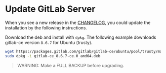 # Update GitLab Server

When you see a new release in the [CHANGELOG](https://gitlab.com/gitlab-org/gitlab-ce/blob/master/CHANGELOG), you could update the installation by the following instructions.

Download the deb and install with `dpkg`. The following example downloads gitlab-ce version `8.6.7` for Ubuntu (trusty).

```bash
wget https://packages.gitlab.com/gitlab/gitlab-ce/ubuntu/pool/trusty/main/g/gitlab-ce/gitlab-ce_8.6.7-ce.0_amd64.deb
sudo dpkg -i gitlab-ce_8.6.7-ce.0_amd64.deb
```

> WARNING: Make a FULL BACKUP before upgrading.
